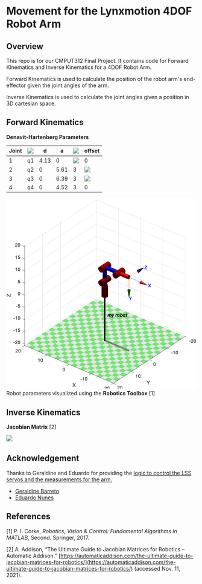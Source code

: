 # Movement for the Lynxmotion 4DOF Robot Arm

## Overview
This repo is for our CMPUT312 Final Project. It contains code for Forward Kinematics and Inverse Kinematics for a 4DOF Robot Arm.

Forward Kinematics is used to calculate the position of the robot arm's end-effector given the joint angles of the arm.

Inverse Kinematics is used to calculate the joint angles given a position in 3D cartesian space.

## Forward Kinematics

**Denavit-Hartenberg Parameters**



| Joint |<!-- $\color{grey}\theta$ --> <img style="transform: translateY(0.1em); background: white;" src="https://render.githubusercontent.com/render/math?math=%5Ccolor%7Bgrey%7D%5Ctheta">  | d | a  |<!-- $\color{grey}\alpha$ --> <img style="transform: translateY(0.1em); background: white;" src="https://render.githubusercontent.com/render/math?math=%5Ccolor%7Bgrey%7D%5Calpha"> |offset  |
|--|--|--|--|--|--|
| 1 | q1 | 4.13 | 0 | <!-- $\color{grey}\pi/2$ --> <img style="transform: translateY(0.1em); background: white;" src="svg/wujS4p9lxS.svg"> | 0 |
| 2 | q2 | 0 | 5.61 | 3 | <!-- $\color{grey}\pi/2$ --> <img style="transform: translateY(0.1em); background: white;" src="https://render.githubusercontent.com/render/math?math=%5Ccolor%7Bgrey%7D%5Cpi%2F2"> |
| 3 | q3 | 0 | 6.39 | 3 | <!-- $\color{grey}\pi/2$ --> <img style="transform: translateY(0.1em); background: white;" src="https://render.githubusercontent.com/render/math?math=%5Ccolor%7Bgrey%7D%5Cpi%2F2"> |
| 4 | q4 | 0 | 4.52 | 3 | 0 |



![Robot workspace](https://github.com/CMPUT312-Final-Project/robot-arm/raw/f5b7601f4e0b0169ba6125f1649eb3fd243f89a8/robot.png)
Robot parameters visualized using the **Robotics Toolbox** [1]

## Inverse Kinematics

**Jacobian Matrix** [2]

<img src="https://render.githubusercontent.com/render/math?math=%5CLarge%20%5Ccolor%7Bgrey%7DJ%3D%0A%5Cleft%5B%5Cbegin%7Bmatrix%7D%5Cleft(5.61%20%5Csin%7B%5Cleft(q_%7B2%7D%20%5Cright)%7D%20%2B%206.39%20%5Ccos%7B%5Cleft(q_%7B2%7D%20%2B%20q_%7B3%7D%20%5Cright)%7D%20%2B%204.52%20%5Ccos%7B%5Cleft(q_%7B2%7D%20%2B%20q_%7B3%7D%20%2B%20q_%7B4%7D%20%5Cright)%7D%5Cright)%20%5Csin%7B%5Cleft(q_%7B1%7D%20%5Cright)%7D%20%26%20%5Cleft(6.39%20%5Csin%7B%5Cleft(q_%7B2%7D%20%2B%20q_%7B3%7D%20%5Cright)%7D%20%2B%204.52%20%5Csin%7B%5Cleft(q_%7B2%7D%20%2B%20q_%7B3%7D%20%2B%20q_%7B4%7D%20%5Cright)%7D%20-%205.61%20%5Ccos%7B%5Cleft(q_%7B2%7D%20%5Cright)%7D%5Cright)%20%5Ccos%7B%5Cleft(q_%7B1%7D%20%5Cright)%7D%20%26%20%5Cleft(6.39%20%5Csin%7B%5Cleft(q_%7B2%7D%20%2B%20q_%7B3%7D%20%5Cright)%7D%20%2B%204.52%20%5Csin%7B%5Cleft(q_%7B2%7D%20%2B%20q_%7B3%7D%20%2B%20q_%7B4%7D%20%5Cright)%7D%5Cright)%20%5Ccos%7B%5Cleft(q_%7B1%7D%20%5Cright)%7D%20%26%204.52%20%5Csin%7B%5Cleft(q_%7B2%7D%20%2B%20q_%7B3%7D%20%2B%20q_%7B4%7D%20%5Cright)%7D%20%5Ccos%7B%5Cleft(q_%7B1%7D%20%5Cright)%7D%5C%5C-%20%5Cleft(5.61%20%5Csin%7B%5Cleft(q_%7B2%7D%20%5Cright)%7D%20%2B%206.39%20%5Ccos%7B%5Cleft(q_%7B2%7D%20%2B%20q_%7B3%7D%20%5Cright)%7D%20%2B%204.52%20%5Ccos%7B%5Cleft(q_%7B2%7D%20%2B%20q_%7B3%7D%20%2B%20q_%7B4%7D%20%5Cright)%7D%5Cright)%20%5Ccos%7B%5Cleft(q_%7B1%7D%20%5Cright)%7D%20%26%20%5Cleft(6.39%20%5Csin%7B%5Cleft(q_%7B2%7D%20%2B%20q_%7B3%7D%20%5Cright)%7D%20%2B%204.52%20%5Csin%7B%5Cleft(q_%7B2%7D%20%2B%20q_%7B3%7D%20%2B%20q_%7B4%7D%20%5Cright)%7D%20-%205.61%20%5Ccos%7B%5Cleft(q_%7B2%7D%20%5Cright)%7D%5Cright)%20%5Csin%7B%5Cleft(q_%7B1%7D%20%5Cright)%7D%20%26%20%5Cleft(6.39%20%5Csin%7B%5Cleft(q_%7B2%7D%20%2B%20q_%7B3%7D%20%5Cright)%7D%20%2B%204.52%20%5Csin%7B%5Cleft(q_%7B2%7D%20%2B%20q_%7B3%7D%20%2B%20q_%7B4%7D%20%5Cright)%7D%5Cright)%20%5Csin%7B%5Cleft(q_%7B1%7D%20%5Cright)%7D%20%26%204.52%20%5Csin%7B%5Cleft(q_%7B1%7D%20%5Cright)%7D%20%5Csin%7B%5Cleft(q_%7B2%7D%20%2B%20q_%7B3%7D%20%2B%20q_%7B4%7D%20%5Cright)%7D%5C%5C0%20%26%20-%205.61%20%5Csin%7B%5Cleft(q_%7B2%7D%20%5Cright)%7D%20-%206.39%20%5Ccos%7B%5Cleft(q_%7B2%7D%20%2B%20q_%7B3%7D%20%5Cright)%7D%20-%204.52%20%5Ccos%7B%5Cleft(q_%7B2%7D%20%2B%20q_%7B3%7D%20%2B%20q_%7B4%7D%20%5Cright)%7D%20%26%20-%206.39%20%5Ccos%7B%5Cleft(q_%7B2%7D%20%2B%20q_%7B3%7D%20%5Cright)%7D%20-%204.52%20%5Ccos%7B%5Cleft(q_%7B2%7D%20%2B%20q_%7B3%7D%20%2B%20q_%7B4%7D%20%5Cright)%7D%20%26%20-%204.52%20%5Ccos%7B%5Cleft(q_%7B2%7D%20%2B%20q_%7B3%7D%20%2B%20q_%7B4%7D%20%5Cright)%7D%5C%5C0%20%26%20%5Csin%7B%5Cleft(q_%7B1%7D%20%5Cright)%7D%20%26%20%5Csin%7B%5Cleft(q_%7B1%7D%20%5Cright)%7D%20%26%20%5Csin%7B%5Cleft(q_%7B1%7D%20%5Cright)%7D%5C%5C0%20%26%20-%20%5Ccos%7B%5Cleft(q_%7B1%7D%20%5Cright)%7D%20%26%20-%20%5Ccos%7B%5Cleft(q_%7B1%7D%20%5Cright)%7D%20%26%20-%20%5Ccos%7B%5Cleft(q_%7B1%7D%20%5Cright)%7D%5C%5C1%20%26%200%20%26%200%20%26%200%5Cend%7Bmatrix%7D%5Cright%5D">



## Acknowledgement

Thanks to Geraldine and Eduardo for providing the [logic to control the LSS servos and the measurements for the arm.](https://github.com/Robotics-Technology/Chess-Robot/blob/master/ArmControl.py)
-   [Geraldine Barreto](http://github.com/geraldinebc)
-   [Eduardo Nunes](https://github.com/EduardoFNA)

## References

[1] P. I. Corke, _Robotics, Vision & Control: Fundamental Algorithms in MATLAB_, Second. Springer, 2017.

[2] A. Addison, “The Ultimate Guide to Jacobian Matrices for Robotics – Automatic Addison.” [https://automaticaddison.com/the-ultimate-guide-to-jacobian-matrices-for-robotics/](https://automaticaddison.com/the-ultimate-guide-to-jacobian-matrices-for-robotics/) (accessed Nov. 11, 2021).